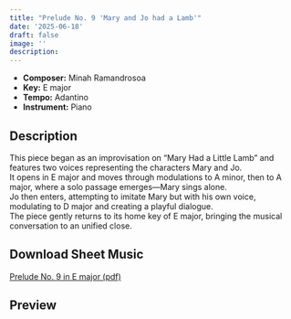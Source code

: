 ```yaml
---
title: "Prelude No. 9 'Mary and Jo had a Lamb'"
date: '2025-06-18'
draft: false
image: ''
description:
---
```


- **Composer:** Minah Ramandrosoa
- **Key:** E major
- **Tempo:** Adantino 
- **Instrument:** Piano

<!--more-->
## Description
This piece began as an improvisation on “Mary Had a Little Lamb” and features two voices representing the characters Mary and Jo. <br>
It opens in E major and moves through modulations to A minor, then to A major, where a solo passage emerges—Mary sings alone. <br>
Jo then enters, attempting to imitate Mary but with his own voice, modulating to D major and creating a playful dialogue. <br>
The piece gently returns to its home key of E major, bringing the musical conversation to an unified close.

 ## Download Sheet Music

[Prelude No. 9 in E major (pdf)](/pdfs/Prelude%20No.8%20in%20Fsharpminor.pdf)

 ## Preview 
 